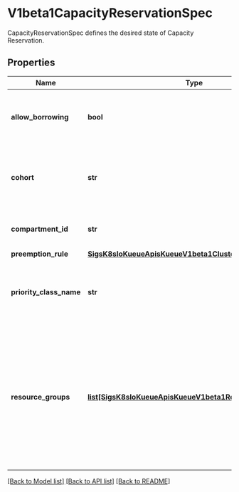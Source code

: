 # V1beta1CapacityReservationSpec

CapacityReservationSpec defines the desired state of Capacity Reservation.

## Properties

| Name                    | Type                                                                                                                | Description                                                                                               | Notes                      |
|-------------------------|---------------------------------------------------------------------------------------------------------------------|-----------------------------------------------------------------------------------------------------------|----------------------------|
| **allow_borrowing**     | **bool**                                                                                                            | AllowBorrowing defines if this capacity reservation can borrow resources from others.                     | [optional]                 |
| **cohort**              | **str**                                                                                                             | Cohort specifies the cohort that the cluster queue belongs to, which is used for grouping cluster queues. | [optional] [default to ''] |
| **compartment_id**      | **str**                                                                                                             | The compartment ID to use for the Capacity Reservation.                                                   | [optional]                 |
| **preemption_rule**     | [**SigsK8sIoKueueApisKueueV1beta1ClusterQueuePreemption**](SigsK8sIoKueueApisKueueV1beta1ClusterQueuePreemption.md) |                                                                                                           | [optional]                 |
| **priority_class_name** | **str**                                                                                                             | PriorityClassName is the priority class assigned to workloads associated to the Capacity Reservation.     | [optional]                 |
| **resource_groups**     | [**list[SigsK8sIoKueueApisKueueV1beta1ResourceGroup]**](SigsK8sIoKueueApisKueueV1beta1ResourceGroup.md)             | ResourceGroups defines the list of resource groups for the Capacity Reservation. These are the groups of resources that the cluster queue will reserve. Limits the number of items to 50 to avoid exceeding validation complexity limits in Kubernetes API. |

[[Back to Model list]](../README.md#documentation-for-models) [[Back to API list]](../README.md#documentation-for-api-endpoints) [[Back to README]](../README.md)
